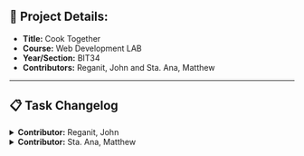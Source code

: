 ## 📌 Project Details:
- **Title:** Cook Together
- **Course:** Web Development LAB
- **Year/Section:** BIT34
- **Contributors:** Reganit, John and Sta. Ana, Matthew
_____

## 📋 Task Changelog

<details>
  <summary><strong>Contributor:</strong> Reganit, John</summary>

</details>

<details>
  <summary><strong>Contributor:</strong> Sta. Ana, Matthew</strong></summary>

  <details>
    <summary>2025-09-27</summary>

- [ ] Add template **components skeleton** to all `.html` files  
  - [x] index.html  
  - [ ] registration.html  
- [x] Create `css/component-override.css`  
  - [ ] Include in all edited html files  

  </details>
</details>